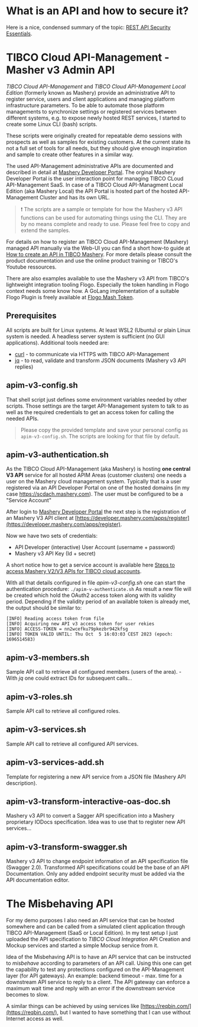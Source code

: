 # What is an API and how to secure it?

Here is a nice, condensed summary of the topic: [REST API Security Essentials](https://dzone.com/refcardz/rest-api-security-1?utm_campaign=APISecurity%20newsletter&utm_medium=email&_hsmi=209205925&_hsenc=p2ANqtz-8YY0znOLBVIaYFIFRQ54YBKVsKyuAx_WpZdDb1laM8C69eTFLiHVPvM-ukYU0zhPQu4uZKECjdCQmnC4rVoGhBo4LS7Q&utm_content=209185698&utm_source=hs_email).

# TIBCO Cloud API-Management - Masher v3 Admin API

*TIBCO Cloud API-Management* and *TIBCO Cloud API-Management Local Edition* (formerly known as Mashery) provide an administrative API to register service, users and client applications and managing platform infrastructure parameters. To be able to automate those platform managements to synchronize settings or registered services between different systems, e.g. to expose newly hosted REST services, I started to create some Linux CLI (bash) scripts.

These scripts were originally created for repeatable demo sessions with prospects as well as samples for existing customers. At the current state its not a full set of tools for all needs, but they should give enough inspiration and sample to create other features in a similar way.

The used API-Management administrative APIs are documented and described in detail at [Mashery Developer Portal](https://developer.mashery.com/). The orginal Mashery Developer Portal is the user interaction point for managing TIBCO CLoud API-Management SaaS. In case of a TIBCO Cloud API-Managment Local Edition (aka Mashery Local) the API Portal is hosted part of the hosted API-Management Cluster and has its own URL.

> :exclamation: The scripts are a sample or template for how the Mashery v3 API functions can be used for automating things using the CLI. They are by no means complete and ready to use. Please feel free to copy and extend the samples.

For details on how to register an TIBCO Cloud API-Management (Mashery) managed API manually via the Web-UI you can find a short how-to guide at [How to create an API in TIBCO Mashery](https://rsdigitech.com/posts/how-to-create-an-api-in-tibco-mashery). For more details please consult the product documentation and use the online product training or TIBCO's Youtube ressources.

There are also examples available to use the Mashery v3 API from TIBCO's lightweight integration tooling Flogo. Especially the token handling in Flogo context needs some know how. A GoLang implementation of a suitable Flogo Plugin is freely available at [Flogo Mash Token](https://github.com/project-flogo/tibco-contrib/tree/master/activity/mashtoken).

## Prerequisites

All scripts are built for Linux systems. At least WSL2 (Ubuntu) or plain Linux system is needed. A headless server system is sufficient (no GUI applications).
Additional tools needed are:
* [curl](https://curl.se/) - to communicate via HTTPS with TIBCO API-Management
* [jq](https://jqlang.github.io/jq/) - to read, validate and transform JSON documents (Mashery v3 API replies)

## apim-v3-config.sh

That shell script just defines some environment variables needed by other scripts. Those settings are the target API-Management system to talk to as well as the required credentials to get an access token for calling the needed APIs.

> Please copy the provided template and save your personal config as `apim-v3-config.sh`. The scripts are looking for that file by default.

## apim-v3-authentication.sh

As the TIBCO Cloud API-Management (aka Mashery) is hosting **one central V3 API** service for all hosted APIM Areas (customer clusters) one needs a user on the Mashery cloud management system. Typically that is a user registered via an API Developer Portal on one of the hosted domains (in my case https://scdach.mashery.com). The user must be configured to be a "Service Account"

After login to [Mashery Developer Portal](https://developer.mashery.com/) the next step is the registration of an Mashery V3 API client at [https://developer.mashery.com/apps/register](https://developer.mashery.com/apps/register).

Now we have two sets of credentials:
* API Developer (interactive) User Account (username + password)
* Mashery v3 API Key (Id + secret)

A short notice how to get a service account is available here [Steps to access Mashery V2/V3 APIs for TIBCO cloud accounts](https://support.tibco.com/s/article/Steps-to-access-Mashery-V2-V3-APIs-for-TIBCO-cloud-accounts).

With all that details configured in file *apim-v3-config.sh* one can start the authentication procedure: `./apim-v-authenticate.sh` As result a new file will be created which hold the OAuth2 access token along with its validity period. Depending if the validity period of an available token is already met, the output should be similar to:

```
[INFO] Reading access token from file
[INFO] Acquiring new API v3 access token for user rekies
[INFO] ACCESS-TOKEN = nn2wcefku79pkezbr942kfsg
[INFO] TOKEN VALID UNTIL: Thu Oct  5 16:03:03 CEST 2023 (epoch: 1696514583)
```

## apim-v3-members.sh

Sample API call to retrieve all configured members (users of the area). - With *jq* one could extract IDs for subsequent calls...

## apim-v3-roles.sh

Sample API call to retrieve all configured roles.

## apim-v3-services.sh

Sample API call to retrieve all configured API services.

## apim-v3-services-add.sh

Template for registering a new API service from a JSON file (Mashery API description).

## apim-v3-transform-interactive-oas-doc.sh

Mashery v3 API to convert a Sagger API specification into a Mashery proprietary IODocs specification. Idea was to use that to register new API services...

## apim-v3-transform-swagger.sh

Mashery v3 API to change endpoint information of an API specification file (Swagger 2.0). Transformed API specifications could be the base of an API Documentation. Only any added endpoint security must be added via the API documentation editor.


# The Misbehaving API

For my demo purposes I also need an API service that can be hosted somewhere and can be called from a simulated client application through TIBCO API-Management (SaaS or Local Edition). In my test setup I just uploaded the API specification to *TIBCO Cloud Integration* API Creation and Mockup services and started a simple Mockup service from it.

Idea of the Misbehaving API is to have an API service that can be instructed to *misbehave* according to parameters of an API call. Using this one can get the capability to test any protections configured on the API-Management layer (for API gateways). An example: backend timeout - max. time for a downstream API service to reply to a client. The API gateway can enforce a maximum wait time and reply with an error if the downstream service becomes to slow.

A similar things can be achieved by using services like [https://reqbin.com/](https://reqbin.com/), but I wanted to have something that I can use without Internet access as well.

